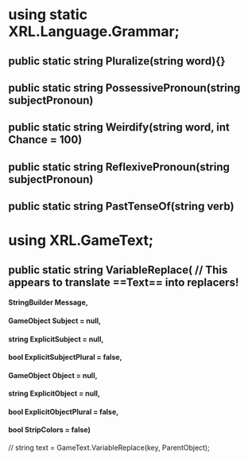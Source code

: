 # using static XRL.Language.Grammar;

## public static string Pluralize(string word){}
## public static string PossessivePronoun(string subjectPronoun)
## public static string Weirdify(string word, int Chance = 100)
## public static string ReflexivePronoun(string subjectPronoun)
## public static string PastTenseOf(string verb)



# using XRL.GameText;
## public static string VariableReplace(   // This appears to translate ==Text== into replacers!
#### StringBuilder Message, 
#### GameObject Subject = null, 
#### string ExplicitSubject = null, 
#### bool   ExplicitSubjectPlural = false, 
#### GameObject Object = null, 
#### string ExplicitObject = null, 
#### bool ExplicitObjectPlural = false, 
#### bool StripColors = false)

// string text = GameText.VariableReplace(key, ParentObject);
